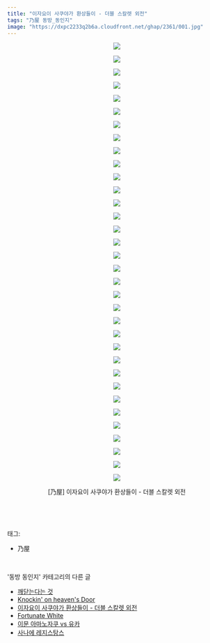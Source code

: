 ```yaml
---
title: "이자요이 사쿠야가 환상들이 - 더블 스칼렛 외전"
tags: "乃屋 동방_동인지"
image: "https://dxpc2233q2b6a.cloudfront.net/ghap/2361/001.jpg"
---
```

<div class="article">
<p style="text-align: center; clear: none; float: none;"><img src="{{ site.imgserver3 }}/ghap/2361/001.jpg"/></p>
<p style="text-align: center; clear: none; float: none;"><img src="{{ site.imgserver3 }}/ghap/2361/002.jpg"/></p>
<p style="text-align: center; clear: none; float: none;"><img src="{{ site.imgserver3 }}/ghap/2361/003.jpg"/></p>
<p style="text-align: center; clear: none; float: none;"><img src="{{ site.imgserver3 }}/ghap/2361/004.jpg"/></p>
<p style="text-align: center; clear: none; float: none;"><img src="{{ site.imgserver3 }}/ghap/2361/005.jpg"/></p>
<p style="text-align: center; clear: none; float: none;"><img src="{{ site.imgserver3 }}/ghap/2361/006.jpg"/></p>
<p style="text-align: center; clear: none; float: none;"><img src="{{ site.imgserver3 }}/ghap/2361/007.jpg"/></p>
<p style="text-align: center; clear: none; float: none;"><img src="{{ site.imgserver3 }}/ghap/2361/008.jpg"/></p>
<p style="text-align: center; clear: none; float: none;"><img src="{{ site.imgserver3 }}/ghap/2361/009.jpg"/></p>
<p style="text-align: center; clear: none; float: none;"><img src="{{ site.imgserver3 }}/ghap/2361/010.jpg"/></p>
<p style="text-align: center; clear: none; float: none;"><img src="{{ site.imgserver3 }}/ghap/2361/011.jpg"/></p>
<p style="text-align: center; clear: none; float: none;"><img src="{{ site.imgserver3 }}/ghap/2361/012.jpg"/></p>
<p style="text-align: center; clear: none; float: none;"><img src="{{ site.imgserver3 }}/ghap/2361/013.jpg"/></p>
<p style="text-align: center; clear: none; float: none;"><img src="{{ site.imgserver3 }}/ghap/2361/014.jpg"/></p>
<p style="text-align: center; clear: none; float: none;"><img src="{{ site.imgserver3 }}/ghap/2361/015.jpg"/></p>
<p style="text-align: center; clear: none; float: none;"><img src="{{ site.imgserver3 }}/ghap/2361/016.jpg"/></p>
<p style="text-align: center; clear: none; float: none;"><img src="{{ site.imgserver3 }}/ghap/2361/017.jpg"/></p>
<p style="text-align: center; clear: none; float: none;"><img src="{{ site.imgserver3 }}/ghap/2361/018.jpg"/></p>
<p style="text-align: center; clear: none; float: none;"><img src="{{ site.imgserver3 }}/ghap/2361/019.jpg"/></p>
<p style="text-align: center; clear: none; float: none;"><img src="{{ site.imgserver3 }}/ghap/2361/020.jpg"/></p>
<p style="text-align: center; clear: none; float: none;"><img src="{{ site.imgserver3 }}/ghap/2361/021.jpg"/></p>
<p style="text-align: center; clear: none; float: none;"><img src="{{ site.imgserver3 }}/ghap/2361/022.jpg"/></p>
<p style="text-align: center; clear: none; float: none;"><img src="{{ site.imgserver3 }}/ghap/2361/023.jpg"/></p>
<p style="text-align: center; clear: none; float: none;"><img src="{{ site.imgserver3 }}/ghap/2361/024.jpg"/></p>
<p style="text-align: center; clear: none; float: none;"><img src="{{ site.imgserver3 }}/ghap/2361/025.jpg"/></p>
<p style="text-align: center; clear: none; float: none;"><img src="{{ site.imgserver3 }}/ghap/2361/026.jpg"/></p>
<p style="text-align: center; clear: none; float: none;"><img src="{{ site.imgserver3 }}/ghap/2361/027.jpg"/></p>
<p style="text-align: center; clear: none; float: none;"><img src="{{ site.imgserver3 }}/ghap/2361/028.jpg"/></p>
<p style="text-align: center; clear: none; float: none;"><img src="{{ site.imgserver3 }}/ghap/2361/029.jpg"/></p>
<p style="text-align: center; clear: none; float: none;"><img src="{{ site.imgserver3 }}/ghap/2361/030.jpg"/></p>
<p style="text-align: center; clear: none; float: none;"><img src="{{ site.imgserver3 }}/ghap/2361/031.jpg"/></p>
<p style="text-align: center; clear: none; float: none;"><img src="{{ site.imgserver3 }}/ghap/2361/032.jpg"/></p>
<p style="text-align: center; clear: none; float: none;"><img src="{{ site.imgserver3 }}/ghap/2361/033.jpg"/></p>
<p style="text-align: center; clear: none; float: none;"><img src="{{ site.imgserver3 }}/ghap/2361/034.jpg"/></p>
<p style="text-align: center; clear: none; float: none;">[乃屋] 이자요이 사쿠야가 환상들이 - 더블 스칼렛 외전</p>
<p><br/></p>
</div><br/>
<div class="tagTrail">
<p>태그: </p>
<ul>
<li>乃屋</li>
</ul>
</div><br/>
<div class="another">
<p>'동방 동인지' 카테고리의 다른 글</p>
<ul>
<li><a href="/ghap_2365">깨닫는다는 것</a></li>
<li><a href="/ghap_2363">Knockin' on heaven's Door</a></li>
<li><a href="/ghap_2361">이자요이 사쿠야가 환상들이 - 더블 스칼렛 외전</a></li>
<li><a href="/ghap_2360">Fortunate White</a></li>
<li><a href="/ghap_2359">이문 아마노자쿠 vs 유카</a></li>
<li><a href="/ghap_2358">사나에 레지스탕스</a></li>
</ul>
</div><br/>
<div class="cb_module cb_fluid">
<div class="cb_wrt cb_profile">
</div><!-- commentList close -->
</div><br/>
